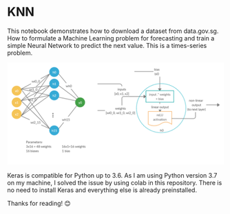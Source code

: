 # KNN 
This notebook demonstrates how to download a dataset from data.gov.sg. How to formulate a Machine Learning problem for forecasting and train a simple Neural Network to predict the next value. This is a times-series problem.

![Neural Network Image](NN.png)

Keras is compatible for Python up to 3.6. As I am using Python version 3.7 on my machine, I solved the issue by using colab in this repository. There is no need to install Keras and everything else is already preinstalled.

Thanks for reading!
:blush:
